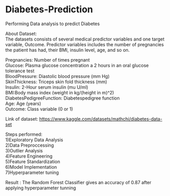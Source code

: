 # Diabetes-Prediction
Performing Data analysis to predict Diabetes

About Dataset:</br>
The datasets consists of several medical predictor variables and one target variable, Outcome. Predictor variables includes the number of pregnancies the patient has had, their BMI, insulin level, age, and so on.

Pregnancies: Number of times pregnant </br>
Glucose: Plasma glucose concentration a 2 hours in an oral glucose tolerance test</br> 
BloodPressure: Diastolic blood pressure (mm Hg)</br>
SkinThickness: Triceps skin fold thickness (mm) </br>
Insulin: 2-Hour serum insulin (mu U/ml)</br>
BMI:Body mass index (weight in kg/(height in m)^2) </br>
DiabetesPedigreeFunction: Diabetespedigree function </br>
Age: Age (years) </br>
Outcome: Class variable (0 or 1)</br>

Link of dataset: https://www.kaggle.com/datasets/mathchi/diabetes-data-set

Steps performed:</br>
1)Exploratory Data Analysis</br>
2)Data Preproccessing</br>
3)Outlier Analysis</br>
4)Feature Engineering</br>
5)Feature Standardization</br>
6)Model Implementation</br>
7)Hyperparameter tuning</br>

Result : The Random Forest Classifier gives an accuracy of 0.87 after applying hyperparameter tunning</br>

